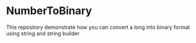 # NumberToBinary
This repository demonstrate how you can convert a long into binary format using string and string builder
